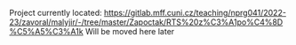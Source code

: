 Project currently located:
https://gitlab.mff.cuni.cz/teaching/nprg041/2022-23/zavoral/malyjir/-/tree/master/Zapoctak/RTS%20z%C3%A1po%C4%8D%C5%A5%C3%A1k
Will be moved here later
